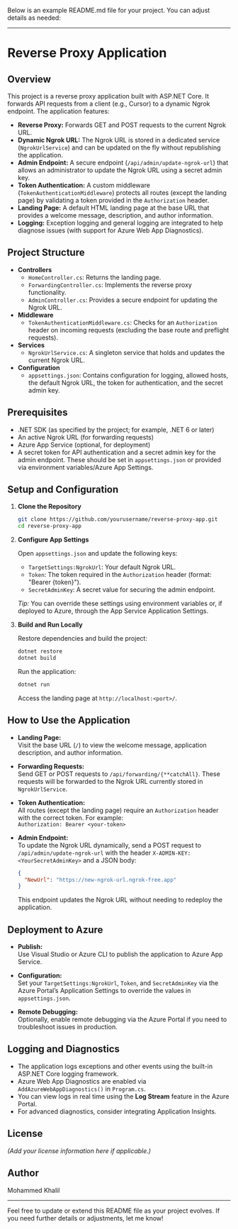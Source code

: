 Below is an example README.md file for your project. You can adjust details as needed:

---

# Reverse Proxy Application

## Overview

This project is a reverse proxy application built with ASP.NET Core. It forwards API requests from a client (e.g., Cursor) to a dynamic Ngrok endpoint. The application features:

- **Reverse Proxy:** Forwards GET and POST requests to the current Ngrok URL.
- **Dynamic Ngrok URL:** The Ngrok URL is stored in a dedicated service (`NgrokUrlService`) and can be updated on the fly without republishing the application.
- **Admin Endpoint:** A secure endpoint (`/api/admin/update-ngrok-url`) that allows an administrator to update the Ngrok URL using a secret admin key.
- **Token Authentication:** A custom middleware (`TokenAuthenticationMiddleware`) protects all routes (except the landing page) by validating a token provided in the `Authorization` header.
- **Landing Page:** A default HTML landing page at the base URL that provides a welcome message, description, and author information.
- **Logging:** Exception logging and general logging are integrated to help diagnose issues (with support for Azure Web App Diagnostics).

## Project Structure

- **Controllers**
  - `HomeController.cs`: Returns the landing page.
  - `ForwardingController.cs`: Implements the reverse proxy functionality.
  - `AdminController.cs`: Provides a secure endpoint for updating the Ngrok URL.
- **Middleware**
  - `TokenAuthenticationMiddleware.cs`: Checks for an `Authorization` header on incoming requests (excluding the base route and preflight requests).
- **Services**
  - `NgrokUrlService.cs`: A singleton service that holds and updates the current Ngrok URL.
- **Configuration**
  - `appsettings.json`: Contains configuration for logging, allowed hosts, the default Ngrok URL, the token for authentication, and the secret admin key.

## Prerequisites

- .NET SDK (as specified by the project; for example, .NET 6 or later)
- An active Ngrok URL (for forwarding requests)
- Azure App Service (optional, for deployment)
- A secret token for API authentication and a secret admin key for the admin endpoint. These should be set in `appsettings.json` or provided via environment variables/Azure App Settings.

## Setup and Configuration

1. **Clone the Repository**

   ```bash
   git clone https://github.com/yourusername/reverse-proxy-app.git
   cd reverse-proxy-app
   ```

2. **Configure App Settings**

   Open `appsettings.json` and update the following keys:
   - `TargetSettings:NgrokUrl`: Your default Ngrok URL.
   - `Token`: The token required in the `Authorization` header (format: "Bearer {token}").
   - `SecretAdminKey`: A secret value for securing the admin endpoint.

   *Tip:* You can override these settings using environment variables or, if deployed to Azure, through the App Service Application Settings.

3. **Build and Run Locally**

   Restore dependencies and build the project:

   ```bash
   dotnet restore
   dotnet build
   ```

   Run the application:

   ```bash
   dotnet run
   ```

   Access the landing page at `http://localhost:<port>/`.

## How to Use the Application

- **Landing Page:**  
  Visit the base URL (`/`) to view the welcome message, application description, and author information.

- **Forwarding Requests:**  
  Send GET or POST requests to `/api/forwarding/{**catchAll}`. These requests will be forwarded to the Ngrok URL currently stored in `NgrokUrlService`.

- **Token Authentication:**  
  All routes (except the landing page) require an `Authorization` header with the correct token. For example:  
  `Authorization: Bearer <your-token>`

- **Admin Endpoint:**  
  To update the Ngrok URL dynamically, send a POST request to `/api/admin/update-ngrok-url` with the header `X-ADMIN-KEY: <YourSecretAdminKey>` and a JSON body:
  
  ```json
  {
    "NewUrl": "https://new-ngrok-url.ngrok-free.app"
  }
  ```

  This endpoint updates the Ngrok URL without needing to redeploy the application.

## Deployment to Azure

- **Publish:**  
  Use Visual Studio or Azure CLI to publish the application to Azure App Service.

- **Configuration:**  
  Set your `TargetSettings:NgrokUrl`, `Token`, and `SecretAdminKey` via the Azure Portal’s Application Settings to override the values in `appsettings.json`.

- **Remote Debugging:**  
  Optionally, enable remote debugging via the Azure Portal if you need to troubleshoot issues in production.

## Logging and Diagnostics

- The application logs exceptions and other events using the built-in ASP.NET Core logging framework.
- Azure Web App Diagnostics are enabled via `AddAzureWebAppDiagnostics()` in `Program.cs`.
- You can view logs in real time using the **Log Stream** feature in the Azure Portal.
- For advanced diagnostics, consider integrating Application Insights.

## License

*(Add your license information here if applicable.)*

## Author

Mohammed Khalil

---

Feel free to update or extend this README file as your project evolves. If you need further details or adjustments, let me know!
